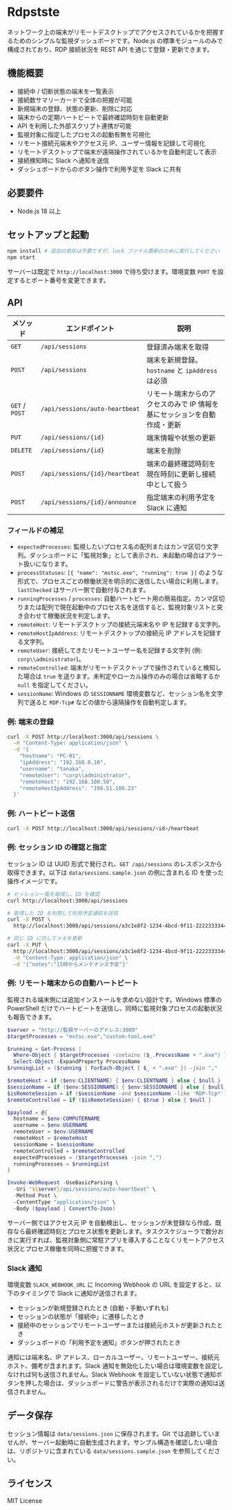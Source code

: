 # Rdpstste

ネットワーク上の端末がリモートデスクトップでアクセスされているかを把握するためのシンプルな監視ダッシュボードです。Node.js の標準モジュールのみで構成されており、RDP 接続状況を REST API を通じて登録・更新できます。

## 機能概要

- 接続中 / 切断状態の端末を一覧表示
- 接続数サマリーカードで全体の把握が可能
- 新規端末の登録、状態の更新、削除に対応
- 端末からの定期ハートビートで最終確認時刻を自動更新
- API を利用した外部スクリプト連携が可能
- 監視対象に指定したプロセスの起動有無を可視化
- リモート接続元端末やアクセス元 IP、ユーザー情報を記録して可視化
- リモートデスクトップで端末が遠隔操作されているかを自動判定して表示
- 接続検知時に Slack へ通知を送信
- ダッシュボードからのボタン操作で利用予定を Slack に共有

## 必要要件

- Node.js 18 以上

## セットアップと起動

```bash
npm install # 追加の依存は不要ですが、lock ファイル更新のために実行してください
npm start
```

サーバーは既定で `http://localhost:3000` で待ち受けます。環境変数 `PORT` を設定するとポート番号を変更できます。

## API

| メソッド | エンドポイント | 説明 |
| --- | --- | --- |
| `GET` | `/api/sessions` | 登録済み端末を取得 |
| `POST` | `/api/sessions` | 端末を新規登録。`hostname` と `ipAddress` は必須 |
| `GET` / `POST` | `/api/sessions/auto-heartbeat` | リモート端末からのアクセスのみで IP 情報を基にセッションを自動作成・更新 |
| `PUT` | `/api/sessions/{id}` | 端末情報や状態の更新 |
| `DELETE` | `/api/sessions/{id}` | 端末を削除 |
| `POST` | `/api/sessions/{id}/heartbeat` | 端末の最終確認時刻を現在時刻に更新し接続中として扱う |
| `POST` | `/api/sessions/{id}/announce` | 指定端末の利用予定を Slack に通知 |

### フィールドの補足

- `expectedProcesses`: 監視したいプロセス名の配列またはカンマ区切り文字列。ダッシュボードに「監視対象」として表示され、未起動の場合はアラート扱いになります。
- `processStatuses`: `[{ "name": "mstsc.exe", "running": true }]` のような形式で、プロセスごとの稼働状況を明示的に送信したい場合に利用します。`lastChecked` はサーバー側で自動付与されます。
- `runningProcesses` / `processes`: 自動ハートビート用の簡易指定。カンマ区切りまたは配列で現在起動中のプロセス名を送信すると、監視対象リストと突き合わせて稼働状況を判定します。
- `remoteHost`: リモートデスクトップの接続元端末名や IP を記録する文字列。
- `remoteHostIpAddress`: リモートデスクトップの接続元 IP アドレスを記録する文字列。
- `remoteUser`: 接続してきたリモートユーザー名を記録する文字列 (例: `corp\\administrator`)。
- `remoteControlled`: 端末がリモートデスクトップで操作されていると検知した場合は `true` を送ります。未判定やローカル操作のみの場合は省略するか `null` を指定してください。
- `sessionName`: Windows の `SESSIONNAME` 環境変数など、セッション名を文字列で送ると `RDP-Tcp#` などの値から遠隔操作を自動判定します。

### 例: 端末の登録

```bash
curl -X POST http://localhost:3000/api/sessions \
  -H "Content-Type: application/json" \
  -d '{
    "hostname": "PC-01",
    "ipAddress": "192.168.0.10",
    "username": "tanaka",
    "remoteUser": "corp\\administrator",
    "remoteHost": "192.168.100.50",
    "remoteHostIpAddress": "198.51.100.23"
  }'
```

### 例: ハートビート送信

```bash
curl -X POST http://localhost:3000/api/sessions/<id>/heartbeat
```

### 例: セッション ID の確認と指定

セッション ID は UUID 形式で発行され、`GET /api/sessions` のレスポンスから取得できます。以下は `data/sessions.sample.json` の例に含まれる ID を使った操作イメージです。

```bash
# セッション一覧を取得し、ID を確認
curl http://localhost:3000/api/sessions

# 取得した ID を利用して利用予定通知を送信
curl -X POST \
  http://localhost:3000/api/sessions/a3c1e8f2-1234-4bcd-9f11-222233334444/announce

# 同じ ID に対してメモを更新
curl -X PUT \
  http://localhost:3000/api/sessions/a3c1e8f2-1234-4bcd-9f11-222233334444 \
  -H "Content-Type: application/json" \
  -d '{"notes":"15時からメンテナンス予定"}'
```

### 例: リモート端末からの自動ハートビート

監視される端末側には追加インストールを求めない設計です。Windows 標準の PowerShell だけでハートビートを送信し、同時に監視対象プロセスの起動状況も報告できます。

```powershell
$server = "http://監視サーバーのアドレス:3000"
$targetProcesses = "mstsc.exe","custom-tool.exe"

$running = Get-Process |
  Where-Object { $targetProcesses -contains ($_.ProcessName + ".exe") } |
  Select-Object -ExpandProperty ProcessName
$runningList = ($running | ForEach-Object { $_ + ".exe" }) -join ","

$remoteHost = if ($env:CLIENTNAME) { $env:CLIENTNAME } else { $null }
$sessionName = if ($env:SESSIONNAME) { $env:SESSIONNAME } else { $null }
$isRemoteSession = if ($sessionName -and $sessionName -like 'RDP-Tcp*') { $true } else { $false }
$remoteControlled = if ($isRemoteSession) { $true } else { $null }

$payload = @{
  hostname = $env:COMPUTERNAME
  username = $env:USERNAME
  remoteUser = $env:USERNAME
  remoteHost = $remoteHost
  sessionName = $sessionName
  remoteControlled = $remoteControlled
  expectedProcesses = ($targetProcesses -join ",")
  runningProcesses = $runningList
}

Invoke-WebRequest -UseBasicParsing \
  -Uri "${server}/api/sessions/auto-heartbeat" \
  -Method Post \
  -ContentType "application/json" \
  -Body ($payload | ConvertTo-Json)
```

サーバー側ではアクセス元 IP を自動検出し、セッションが未登録なら作成、既存なら最終確認時刻とプロセス状態を更新します。タスクスケジューラで数分おきに実行すれば、監視対象側に常駐アプリを導入することなくリモートアクセス状況とプロセス稼働を同時に把握できます。

### Slack 通知

環境変数 `SLACK_WEBHOOK_URL` に Incoming Webhook の URL を設定すると、以下のタイミングで Slack に通知が送信されます。

- セッションが新規登録されたとき (自動・手動いずれも)
- セッションの状態が「接続中」に遷移したとき
- 接続中のセッションでリモートユーザーまたは接続元ホストが更新されたとき
- ダッシュボードの「利用予定を通知」ボタンが押されたとき

通知には端末名、IP アドレス、ローカルユーザー、リモートユーザー、接続元ホスト、備考が含まれます。Slack 通知を無効化したい場合は環境変数を設定しなければ何も送信されません。Slack Webhook を設定していない状態で通知ボタンを押した場合は、ダッシュボードに警告が表示されるだけで実際の通知は送信されません。

## データ保存

セッション情報は `data/sessions.json` に保存されます。Git では追跡していませんが、サーバー起動時に自動生成されます。サンプル構造を確認したい場合は、リポジトリに含まれている `data/sessions.sample.json` を参照してください。

## ライセンス

MIT License
